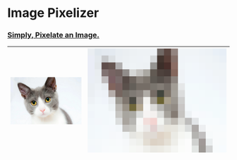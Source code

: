 # Image Pixelizer

### <u>Simply, Pixelate an Image.</u>



| <img title="Unpixelated Kitten(Before)" src="./img/kitten_unpixelated.webp" alt="Unpixelated Kitten Image" style="zoom:20%;" data-align="inline"> | <img title="Pixelated Kitten(After)" src="./img/kitten_pixelated.png" alt="Pixelated Kitten Image" style="zoom:100%;"> |
|:-------------------------------------------------------------------------------------------------------------------------------------------------:| ---------------------------------------------------------------------------------------------------------------------- |




